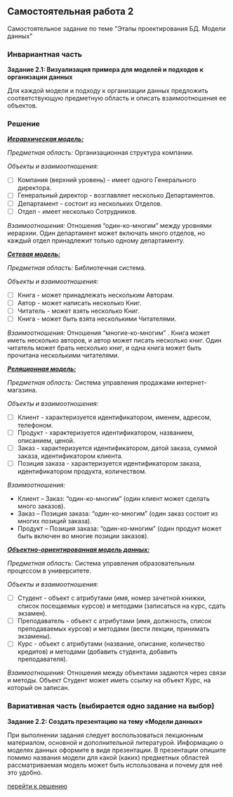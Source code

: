 ## Самостоятельная работа 2

Самостоятельное задание по теме "Этапы проектирования БД. Модели данных"

### Инвариантная часть

__Задание 2.1: Визуализация примера для моделей и подходов к организации данных__

Для каждой модели и подходу к организации данных предложить соответствующую предметную область и описать взаимоотношения ее объектов.

### Решение
<ins>***Иерархическая модель:***</ins>

_Предметная область:_ Организационная структура компании.

_Объекты и взаимоотношения:_
- [ ] Компания (верхний уровень) - имеет одного Генерального директора.
- [ ] Генеральный директор - возглавляет несколько Департаментов.
- [ ] Департамент - состоит из нескольких Отделов.
- [ ] Отдел - имеет несколько Сотрудников.
      
_Взаимоотношения:_ Отношения “один-ко-многим” между уровнями иерархии. Один департамент может включать много отделов, но каждый отдел принадлежит только одному департаменту.

<ins>***Сетевая модель:***</ins>

_Предметная область:_ Библиотечная система.

_Объекты и взаимоотношения:_
- [ ] Книга - может принадлежать нескольким Авторам.
- [ ] Автор - может написать несколько Книг.
- [ ] Читатель - может взять несколько Книг.
- [ ] Книга - может быть взята несколькими Читателями.

_Взаимоотношения:_ Отношения “многие-ко-многим” . Книга может иметь несколько авторов, и автор может писать несколько книг. Один читатель может брать несколько книг, и одна книга может быть прочитана несколькими читателями.

<ins>***Реляционная модель:***</ins>

_Предметная область:_ Система управления продажами интернет-магазина.

_Объекты и взаимоотношения:_
- [ ] Клиент - характеризуется идентификатором, именем, адресом, телефоном.
- [ ] Продукт - характеризуется идентификатором, названием, описанием, ценой.
- [ ] Заказ - характеризуется идентификатором, датой заказа, суммой заказа, идентификатором клиента.
- [ ] Позиция заказа - характеризуется идентификатором заказа, идентификатором продукта, количеством.

_Взаимоотношения:_

+ Клиент – Заказ: “один-ко-многим” (один клиент может сделать много заказов).
+ Заказ – Позиция заказа: “один-ко-многим” (один заказ состоит из многих позиций заказа).
+ Продукт – Позиция заказа: “один-ко-многим” (один продукт может быть включен во многие позиции заказов).

<ins>***Объектно-ориентированная модель данных:</ins>***

_Предметная область:_ Система управления образовательным процессом в университете.

_Объекты и взаимоотношения:_
- [ ] Студент - объект с атрибутами (имя, номер зачетной книжки, список посещаемых курсов) и методами (записаться на курс, сдать экзамен).
- [ ] Преподаватель - объект с атрибутами (имя, должность, список преподаваемых курсов) и методами (вести лекции, принимать экзамены).
- [ ] Курс - объект с атрибутами (название, описание, количество кредитов) и методами (добавить студента, добавить преподавателя).
      
_Взаимоотношения:_ Отношения между объектами задаются через связи и методы. Объект Студент может иметь ссылку на объект Курс, на который он записан. 


### Вариативная часть (выбирается одно задание на выбор)

__Задание 2.2:  Создать презентацию на тему «Модели данных»__

При выполнении задания следует воспользоваться лекционным материалом, основной и дополнительной литературой. Информацию о моделях данных оформите в виде презентации.
В презентации опишите помимо названия модели для какой (каких) предметных областей рассматриваемая модель может быть использована и почему для неё это удобно.

[перейти к решению](https://github.com/BlohinaValeria/database/blob/main/second%20topic/independent%20work/Модели%20данных.pdf)

